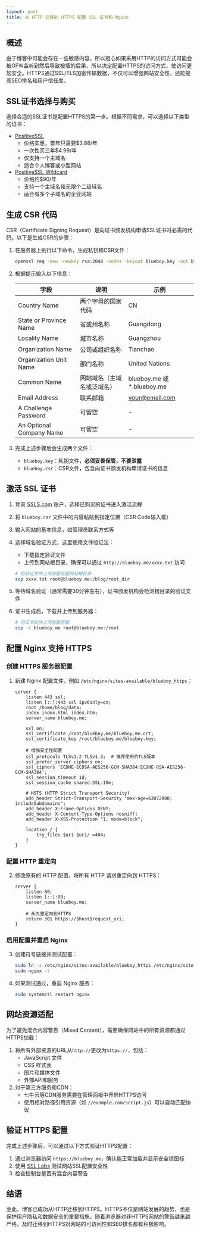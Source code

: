 ```yaml
---
layout: post
title: 从 HTTP 迁移到 HTTPS 配置 SSL 证书和 Nginx
---
```


## 概述

由于博客中可能会存在一些敏感内容，所以担心如果采用HTTP的访问方式可能会被GFW监听到然后导致被墙的后果，所以决定配置HTTPS的访问方式，使访问更加安全。HTTPS通过SSL/TLS加密传输数据，不仅可以增强网站安全性，还能提高SEO排名和用户信任度。

## SSL证书选择与购买

选择合适的SSL证书是配置HTTPS的第一步。根据不同需求，可以选择以下类型的证书：

- [PositiveSSL](https://www.ssls.com/ssl-certificates/comodo-positivessl) 
    - 价格实惠，首年只需要$3.88/年
    - 一次性买三年$4.99/年
    - 仅支持一个主域名
    - 适合个人博客或小型网站
- [PositiveSSL Wildcard](https://www.ssls.com/ssl-certificates/comodo-positivessl-wildcard) 
    - 价格约$90/年
    - 支持一个主域名和无限个二级域名
    - 适合有多个子域名的企业网站

## 生成 CSR 代码

CSR（Certificate Signing Request）是向证书颁发机构申请SSL证书时必需的代码。以下是生成CSR的步骤：

1. 在服务器上执行以下命令，生成私钥和CSR文件：

   ```bash
   openssl req -new -newkey rsa:2048 -nodes -keyout blueboy.key -out blueboy.csr
   ```

2. 根据提示输入以下信息：

   | 字段 | 说明 | 示例 |
   | --- | --- | --- |
   | Country Name | 两个字母的国家代码 | CN |
   | State or Province Name | 省或州名称 | Guangdong |
   | Locality Name | 城市名称 | Guangzhou |
   | Organization Name | 公司或组织名称 | Tianchao |
   | Organization Unit Name | 部门名称 | United Nations |
   | Common Name | 网站域名（主域名或泛域名） | blueboy.me 或 *.blueboy.me |
   | Email Address | 联系邮箱 | your@email.com |
   | A Challenge Password | 可留空 | - |
   | An Optional Company Name | 可留空 | - |

3. 完成上述步骤后会生成两个文件：
   - `blueboy.key`：私钥文件，**必须妥善保管，不要泄露**
   - `blueboy.csr`：CSR文件，包含向证书颁发机构申请证书的信息

## 激活 SSL 证书

1. 登录 [SSLS.com](https://www.ssls.com/user/certificates) 账户，选择已购买的证书进入激活流程

2. 将 `blueboy.csr` 文件中的内容粘贴到指定位置（CSR Code输入框）

3. 输入网站的基本信息，如管理员联系方式等

4. 选择域名验证方式，这里使用文件验证法：
   - 下载指定验证文件
   - 上传到网站根目录，确保可以通过 `http://blueboy.me/xxxx.txt` 访问

   ```bash
   # 将验证文件上传到服务器网站根目录
   scp xxxx.txt root@blueboy.me:/blog/root_dir
   ```

5. 等待域名验证（通常需要30分钟左右），证书颁发机构会检测根目录的验证文件

6. 证书生成后，下载并上传到服务器：

   ```bash
   # 将证书文件上传到服务器
   scp -r blueboy.me root@blueboy.me:/root
   ```

## 配置 Nginx 支持 HTTPS

### 创建 HTTPS 服务器配置

1. 新建 Nginx 配置文件，例如 `/etc/nginx/sites-available/blueboy_https`：

   ```nginx
   server {
       listen 443 ssl;
       listen [::]:443 ssl ipv6only=on;
       root /home/blog/data;
       index index.html index.htm;
       server_name blueboy.me;

       ssl on;
       ssl_certificate /root/blueboy.me/blueboy.me.crt;
       ssl_certificate_key /root/blueboy.me/blueboy.key;

       # 增强安全性配置
       ssl_protocols TLSv1.2 TLSv1.3;  # 推荐使用的TLS版本
       ssl_prefer_server_ciphers on;
       ssl_ciphers 'ECDHE-ECDSA-AES256-GCM-SHA384:ECDHE-RSA-AES256-GCM-SHA384';
       ssl_session_timeout 1d;
       ssl_session_cache shared:SSL:10m;

       # HSTS (HTTP Strict Transport Security)
       add_header Strict-Transport-Security "max-age=63072000; includeSubdomains";
       add_header X-Frame-Options DENY;
       add_header X-Content-Type-Options nosniff;
       add_header X-XSS-Protection "1; mode=block";

       location / {
           try_files $uri $uri/ =404;
       }
   }
   ```

### 配置 HTTP 重定向

2. 修改原有的 HTTP 配置，将所有 HTTP 请求重定向到 HTTPS：

   ```nginx
   server {
       listen 80;
       listen [::]:80;
       server_name blueboy.me;
       
       # 永久重定向到HTTPS
       return 301 https://$host$request_uri;
   }
   ```

### 启用配置并重启 Nginx

3. 创建符号链接并测试配置：

   ```bash
   sudo ln -s /etc/nginx/sites-available/blueboy_https /etc/nginx/sites-enabled/
   sudo nginx -t
   ```

4. 如果测试通过，重启 Nginx 服务：

   ```bash
   sudo systemctl restart nginx
   ```

## 网站资源适配

为了避免混合内容警告（Mixed Content），需要确保网站中的所有资源都通过HTTPS加载：

1. 将所有外部资源的URL从`http://`更改为`https://`，包括：
   - JavaScript 文件
   - CSS 样式表
   - 图片和媒体文件
   - 外部API和服务
2. 对于第三方服务和CDN：
   - 七牛云等CDN服务需要在管理面板中开启HTTPS访问
   - 使用相对路径引用资源（如 `//example.com/script.js`）可以自动匹配协议

## 验证 HTTPS 配置

完成上述步骤后，可以通过以下方式验证HTTPS配置：

1. 通过浏览器访问 `https://blueboy.me`，确认能正常加载并显示安全锁图标
2. 使用 [SSL Labs](https://www.ssllabs.com/ssltest/) 测试网站SSL配置安全性
3. 检查控制台是否有混合内容警告

## 结语

至此，博客已成功从HTTP迁移到HTTPS。HTTPS不仅是网站发展的趋势，也是保护用户隐私和数据安全的重要措施。随着浏览器对非HTTPS网站的警告越来越严格，及时迁移到HTTPS对网站的可访问性和SEO排名都有积极影响。
